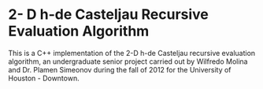 2- D h-de Casteljau Recursive Evaluation Algorithm
==========================================

This is a C++ implementation of the 2-D h-de Casteljau recursive evaluation algorithm, an undergraduate senior project carried out by Wilfredo Molina and Dr. Plamen Simeonov during the fall of 2012 for the University of Houston - Downtown.
